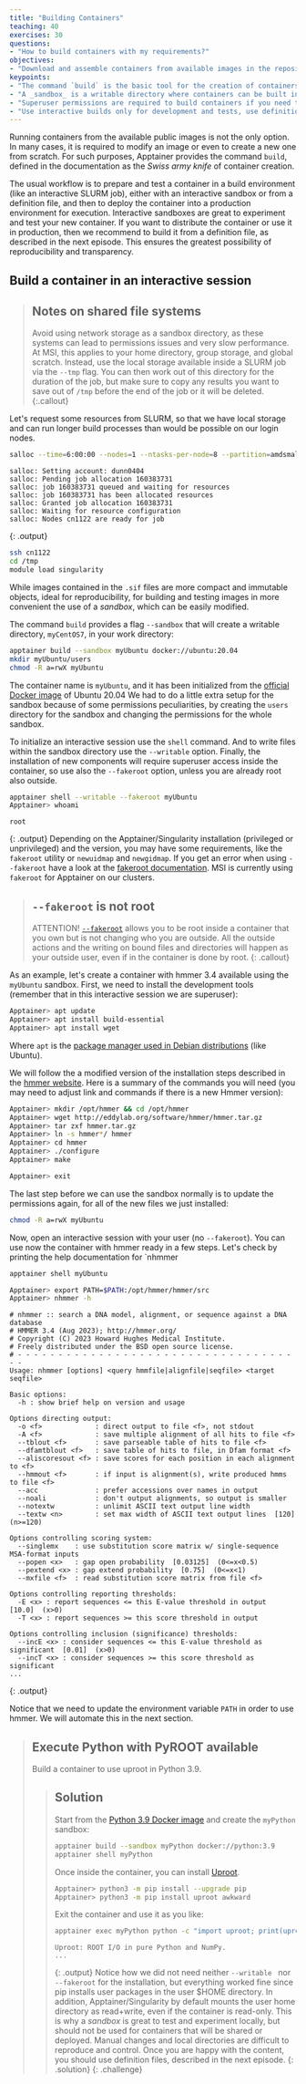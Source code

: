 ```yaml
---
title: "Building Containers"
teaching: 40
exercises: 30
questions:
- "How to build containers with my requirements?"
objectives:
- "Download and assemble containers from available images in the repositories."
keypoints:
- "The command `build` is the basic tool for the creation of containers."
- "A _sandbox_ is a writable directory where containers can be built interactively."
- "Superuser permissions are required to build containers if you need to install packages or manipulate the operating system."
- "Use interactive builds only for development and tests, use definition files for production or publicly distributed containers."
---
```


Running containers from the available public images is not the only option. In many cases, it is required to modify
an image or even to create a new one from scratch. For such purposes, Apptainer provides the command `build`,
defined in the documentation as the _Swiss army knife_ of container creation.

The usual workflow is to prepare and test a container in a build environment (like an interactive SLURM job),
either with an interactive sandbox or from a definition file,
and then to deploy the container into a production environment for execution.
Interactive sandboxes are great to experiment and test your new container.
If you want to distribute the container or use it in production, then we recommend to build it from a definition file, as described in the next episode.
This ensures the greatest possibility of reproducibility and transparency.

## Build a container in an interactive session

> ## Notes on shared file systems
> Avoid using network storage as a sandbox directory, as these systems can lead to permissions issues and very slow performance. At MSI, this applies to your home directory, group storage, and global scratch.
> Instead, use the local storage available inside a SLURM job via the `--tmp` flag. You can then work out of this directory for the duration of the job, but make sure to copy any results you want to save out of `/tmp` before the end of the job or it will be deleted.
{:.callout}

Let's request some resources from SLURM, so that we have local storage and can run longer build processes than would be possible on our login nodes.
```bash
salloc --time=6:00:00 --nodes=1 --ntasks-per-node=8 --partition=amdsmall,amdlarge --cluster=mesabi --tmp=48gb --mem=16g
```
~~~
salloc: Setting account: dunn0404
salloc: Pending job allocation 160383731
salloc: job 160383731 queued and waiting for resources
salloc: job 160383731 has been allocated resources
salloc: Granted job allocation 160383731
salloc: Waiting for resource configuration
salloc: Nodes cn1122 are ready for job
~~~
{: .output}
```bash
ssh cn1122
cd /tmp
module load singularity
```

While images contained in the `.sif` files are more compact and immutable objects, ideal for reproducibility, for building and testing images in more convenient the use of a _sandbox_, which can be easily modified.

The command `build` provides a flag `--sandbox` that will create a writable directory, `myCentOS7`, in your work directory:
```bash
apptainer build --sandbox myUbuntu docker://ubuntu:20.04
mkdir myUbuntu/users
chmod -R a=rwX myUbuntu
```

The container name is `myUbuntu`, and it has been initialized from the [official Docker image](https://hub.docker.com/_/ubuntu)
of Ubuntu 20.04
We had to do a little extra setup for the sandbox because of some permissions peculiarities, by creating the `users` directory for the sandbox and changing the permissions for the whole sandbox.

To initialize an interactive session use the `shell` command. And to write files within the sandbox directory use the `--writable` option.
Finally, the installation of new components will require superuser access inside the container, so use also the `--fakeroot` option, unless you are already root also outside.
```bash
apptainer shell --writable --fakeroot myUbuntu
Apptainer> whoami
```
~~~
root
~~~
{: .output}
Depending on the Apptainer/Singularity installation (privileged or unprivileged) and the version, you may have some requirements, like the `fakeroot` utility or `newuidmap` and `newgidmap`.
If you get an error when using `--fakeroot` have a look at the [fakeroot documentation](https://apptainer.org/docs/user/main/fakeroot.html). MSI is currently using `fakeroot` for Apptainer on our clusters.
> ## `--fakeroot` is not root
> ATTENTION! [`--fakeroot`](https://apptainer.org/docs/user/main/fakeroot.html) allows you to be root inside a container that you own but is not changing who you are outside.
> All the outside actions and the writing on bound files and directories will happen as your outside user, even if in the container is done by root.
{: .callout}

As an example, let's create a container with hmmer 3.4 available using the `myUbuntu` sandbox.
First, we need to install the development tools (remember that in this interactive session we are superuser):
```bash
Apptainer> apt update
Apptainer> apt install build-essential
Apptainer> apt install wget
```
Where `apt` is the [package manager used in Debian distributions](https://en.wikipedia.org/wiki/APT_(software))
(like Ubuntu).

We will follow the a modified version of the
installation steps described in the [hmmer website](https://hmmer.org/).
Here is a summary of the commands you will need (you may need to adjust link and commands if there is a new Hmmer version):

```bash
Apptainer> mkdir /opt/hmmer && cd /opt/hmmer
Apptainer> wget http://eddylab.org/software/hmmer/hmmer.tar.gz
Apptainer> tar zxf hmmer.tar.gz
Apptainer> ln -s hmmer*/ hmmer
Apptainer> cd hmmer
Apptainer> ./configure
Apptainer> make

Apptainer> exit
```

The last step before we can use the sandbox normally is to update the permissions again, for all of the new files we just installed:
```bash
chmod -R a=rwX myUbuntu
```

Now, open an interactive session with your user (no `--fakeroot`). You can use now the container with hmmer ready in a
few steps. Let's check by printing the help documentation for `nhmmer

```bash
apptainer shell myUbuntu

Apptainer> export PATH=$PATH:/opt/hmmer/hmmer/src
Apptainer> nhmmer -h
```
~~~
# nhmmer :: search a DNA model, alignment, or sequence against a DNA database
# HMMER 3.4 (Aug 2023); http://hmmer.org/
# Copyright (C) 2023 Howard Hughes Medical Institute.
# Freely distributed under the BSD open source license.
# - - - - - - - - - - - - - - - - - - - - - - - - - - - - - - - - - - - -
Usage: nhmmer [options] <query hmmfile|alignfile|seqfile> <target seqfile>

Basic options:
  -h : show brief help on version and usage

Options directing output:
  -o <f>             : direct output to file <f>, not stdout
  -A <f>             : save multiple alignment of all hits to file <f>
  --tblout <f>       : save parseable table of hits to file <f>
  --dfamtblout <f>   : save table of hits to file, in Dfam format <f>
  --aliscoresout <f> : save scores for each position in each alignment to <f>
  --hmmout <f>       : if input is alignment(s), write produced hmms to file <f>
  --acc              : prefer accessions over names in output
  --noali            : don't output alignments, so output is smaller
  --notextw          : unlimit ASCII text output line width
  --textw <n>        : set max width of ASCII text output lines  [120]  (n>=120)

Options controlling scoring system:
  --singlemx    : use substitution score matrix w/ single-sequence MSA-format inputs
  --popen <x>   : gap open probability  [0.03125]  (0<=x<0.5)
  --pextend <x> : gap extend probability  [0.75]  (0<=x<1)
  --mxfile <f>  : read substitution score matrix from file <f>

Options controlling reporting thresholds:
  -E <x> : report sequences <= this E-value threshold in output  [10.0]  (x>0)
  -T <x> : report sequences >= this score threshold in output

Options controlling inclusion (significance) thresholds:
  --incE <x> : consider sequences <= this E-value threshold as significant  [0.01]  (x>0)
  --incT <x> : consider sequences >= this score threshold as significant
...
~~~
{: .output}

Notice that we need to update the environment variable `PATH` in order to use hmmer.
We will automate this in the next section.

> ## Execute Python with PyROOT available
>
> Build a container to use uproot in Python 3.9.
>
> > ## Solution
> >
> > Start from the [Python 3.9 Docker image](https://hub.docker.com/_/python) and create the `myPython` sandbox:
> > ```bash
> > apptainer build --sandbox myPython docker://python:3.9
> > apptainer shell myPython
> > ```
> > Once inside the container, you can install [Uproot](https://uproot.readthedocs.io/en/latest/index.html).
> > ```bash
> > Apptainer> python3 -m pip install --upgrade pip
> > Apptainer> python3 -m pip install uproot awkward
> > ```
> > Exit the container and use it as you like:
> > ```bash
> > apptainer exec myPython python -c "import uproot; print(uproot.__doc__)"
> > ```
> > ~~~
> > Uproot: ROOT I/O in pure Python and NumPy.
> > ...
> > ~~~
> > {: .output}
> > Notice how we did not need neither `--writable ` nor `--fakeroot` for the installation, but everything worked fine since pip installs user packages in the user $HOME directory.
> > In addition, Apptainer/Singularity by default mounts the user home directory as read+write, even if the container is read-only.
> > This is why a _sandbox_ is great to test and experiment locally, but should not be used for containers that will be shared or deployed. Manual changes and local directories are difficult to reproduce and control. Once you are happy with the content, you should use definition files, described in the next episode.
> {: .solution}
{: .challenge}

